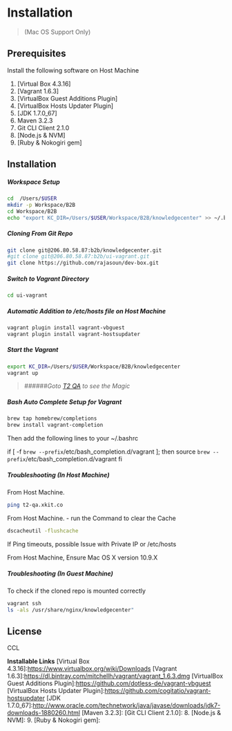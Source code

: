 Installation
============
> (Mac OS Support Only)

Prerequisites
-------------
Install the following software on Host Machine
1. [Virtual Box 4.3.16] 
2. [Vagrant 1.6.3]
3. [VirtualBox Guest Additions Plugin]
4. [VirtualBox Hosts Updater Plugin]
5. [JDK 1.7.0_67]
6. Maven 3.2.3
7. Git CLI Client 2.1.0
8. [Node.js & NVM]
9. [Ruby & Nokogiri gem]
 
Installation
--------------
##### Workspace Setup

```sh
cd  /Users/$USER
mkdir -p Workspace/B2B 
cd Workspace/B2B
echo "export KC_DIR=/Users/$USER/Workspace/B2B/knowledgecenter" >> ~/.bashrc
```
##### Cloning From  Git Repo
```sh
git clone git@206.80.58.87:b2b/knowledgecenter.git
#git clone git@206.80.58.87:b2b/ui-vagrant.git
git clone https://github.com/rajasoun/dev-box.git
```
##### Switch to Vagrant Directory
```sh
cd ui-vagrant
```

##### Automatic Addition to /etc/hosts file on Host Machine
```sh
vagrant plugin install vagrant-vbguest
vagrant plugin install vagrant-hostsupdater
```

##### Start the Vagrant
```sh
export KC_DIR=/Users/$USER/Workspace/B2B/knowledgecenter
vagrant up
```

> ######_Goto [T2 QA](t2-qa.xkit.co "T2-QA") to see the Magic_

##### Bash Auto Complete Setup for Vagrant
```sh
brew tap homebrew/completions
brew install vagrant-completion
```

Then add the following lines to your ~/.bashrc

if [ -f `brew --prefix`/etc/bash_completion.d/vagrant ]; then
    source `brew --prefix`/etc/bash_completion.d/vagrant
fi

##### Troubleshooting (In Host Machine)
From Host Machine. 
```sh
ping t2-qa.xkit.co 
```
From Host Machine. - run the Command to clear the Cache 
```sh
dscacheutil -flushcache
```
If Ping timeouts, possible Issue with Private IP or /etc/hosts

From Host Machine, Ensure Mac OS X version 10.9.X

##### Troubleshooting (In Guest Machine)
To check if the cloned repo is mounted correctly
```sh
vagrant ssh
ls -als /usr/share/nginx/knowledgecenter" 
```

License
-------
CCL

**Installable Links**
[Virtual Box 4.3.16]:https://www.virtualbox.org/wiki/Downloads 
[Vagrant 1.6.3]:https://dl.bintray.com/mitchellh/vagrant/vagrant_1.6.3.dmg
[VirtualBox Guest Additions Plugin]:https://github.com/dotless-de/vagrant-vbguest
[VirtualBox Hosts Updater Plugin]:https://github.com/cogitatio/vagrant-hostsupdater
[JDK 1.7.0_67]:http://www.oracle.com/technetwork/java/javase/downloads/jdk7-downloads-1880260.html
[Maven 3.2.3]:
[Git CLI Client 2.1.0]:
8. [Node.js & NVM]: 
9. [Ruby & Nokogiri gem]:


